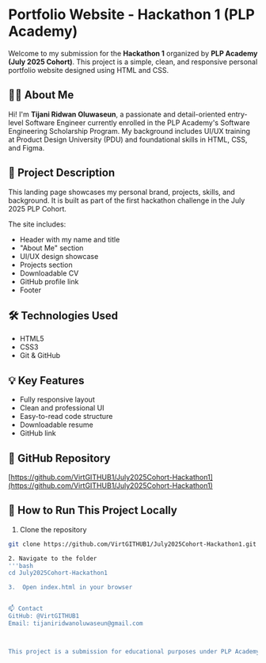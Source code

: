 # Portfolio Website - Hackathon 1 (PLP Academy)

Welcome to my submission for the **Hackathon 1** organized by **PLP Academy (July 2025 Cohort)**. This project is a simple, clean, and responsive personal portfolio website designed using HTML and CSS.

## 👨‍💻 About Me

Hi! I'm **Tijani Ridwan Oluwaseun**, a passionate and detail-oriented entry-level Software Engineer currently enrolled in the PLP Academy's Software Engineering Scholarship Program. My background includes UI/UX training at Product Design University (PDU) and foundational skills in HTML, CSS, and Figma.

## 📁 Project Description

This landing page showcases my personal brand, projects, skills, and background. It is built as part of the first hackathon challenge in the July 2025 PLP Cohort.

The site includes:
- Header with my name and title
- "About Me" section
- UI/UX design showcase
- Projects section
- Downloadable CV
- GitHub profile link
- Footer

## 🛠️ Technologies Used

- HTML5
- CSS3
- Git & GitHub

## 💡 Key Features

- Fully responsive layout
- Clean and professional UI
- Easy-to-read code structure
- Downloadable resume
- GitHub link


## 🔗 GitHub Repository

[https://github.com/VirtGITHUB1/July2025Cohort-Hackathon1](https://github.com/VirtGITHUB1/July2025Cohort-Hackathon1)



## 📄 How to Run This Project Locally

1. Clone the repository  
```bash
git clone https://github.com/VirtGITHUB1/July2025Cohort-Hackathon1.git

2. Navigate to the folder
'''bash
cd July2025Cohort-Hackathon1

3.  Open index.html in your browser


📫 Contact
GitHub: @VirtGITHUB1
Email: tijaniridwanoluwaseun@gmail.com



This project is a submission for educational purposes under PLP Academy's Hackathon 1. All rights reserved © 2025.

